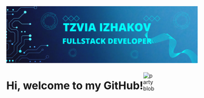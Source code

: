 <div id="header">
<img src="./img/Blue Tosca Geometric Technology Linkedln Banner.png"/>
<div style="display: flex; align-items: center; flex-direction:row">
    <h1>Hi, welcome to my GitHub! </h1>
    <img src="https://camo.githubusercontent.com/8dd1044426df54e4ae42f9df9d1957f058c02333f8776e66dc6d371a442529af/68747470733a2f2f656d6f6a69732e736c61636b6d6f6a69732e636f6d2f656d6f6a69732f696d616765732f313539333535353338392f393537392f626c6f625f657863697465642e6769663f31353933353535333839" alt="party blob" data-canonical-src="https://emojis.slackmojis.com/emojis/images/1593555389/9579/blob_excited.gif?1593555389" style="width: 30px; display: inline-block;" data-target="animated-image.originalImage">
</div>
</div>
